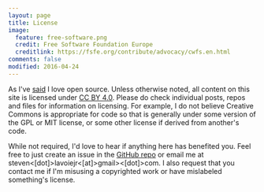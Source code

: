 ```yaml
---
layout: page
title: License
image:
  feature: free-software.png
  credit: Free Software Foundation Europe
  creditlink: https://fsfe.org/contribute/advocacy/cwfs.en.html
comments: false
modified: 2016-04-24
---
```


As I've [said](/about) I love open source. Unless otherwise noted, all content on this site is licensed under [CC BY 4.0](https://creativecommons.org/licenses/by/4.0/). Please do check individual posts, repos and files for information on licensing. For example, I do not believe Creative Commons is appropriate for code so that is generally under some version of the GPL or MIT license, or some other license if derived from another's code.

While not required, I'd love to hear if anything here has benefited you. Feel free to just create an issue in the [GitHub repo](https://github.com/sraboy/sraboy.github.io) or email me at steven<[dot]>lavoiejr<[at]>gmail><[dot]>com. I also request that you contact me if I'm misusing a copyrighted work or have mislabeled something's license.
